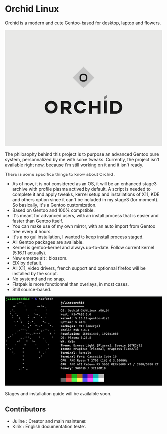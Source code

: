 # Orchid Linux 

Orchid is a modern and cute Gentoo-based for desktop, laptop and flowers.

![Orchid Logo](img/ORCHID_LOGO.png)

The philosophy behind this project is to purpose an advanced Gentoo pure system, personnalized by me with some tweaks.
Currently, the project isn't available right now, because i'm still working on it and it isn't ready.

There is some specifics things to know about Orchid :

- As of now, it is not considered as an OS, it will be an enhanced stage3 archive with profile plasma actived by default. 
  A script is needed to complete it and apply tweaks, kernel setup and installations of X11, KDE and others option since it can't be included in my stage3 (for     moment).
  So basically, it's a Gentoo customization.
- Based on Gentoo and 100% compatible.
- It's meant for advanced users, with an install process that is easier and faster than Gentoo itself.
- You can make use of my own mirror, with an auto import from Gentoo tree every 4 hours.
- It's a no gui installation, I wanted to keep install process staged.
- All Gentoo packages are available.
- Kernel is gentoo-kernel and always up-to-date. Follow current kernel (5.16.11 actually).
- New emerge alt : blossom.
- EIX by default.
- All X11, video drivers, french support and optionnal firefox will be installed by the script.
- No systemd and no snap.
- Flatpak is more fonctionnal than overlays, in most cases.
- Still source-based.

![OrchidNeofetch](img/Screenshot_20220226_171132.png)


Stages and installation guide will be availaible soon.

## Contributors

- Juline : Creator and main maintener.
- Kirik : English documentation tester.

